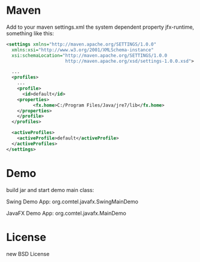 Maven
===
Add to your maven settings.xml the system dependent property jfx-runtime, something like this:
```xml
<settings xmlns="http://maven.apache.org/SETTINGS/1.0.0"
  xmlns:xsi="http://www.w3.org/2001/XMLSchema-instance"
  xsi:schemaLocation="http://maven.apache.org/SETTINGS/1.0.0
                      http://maven.apache.org/xsd/settings-1.0.0.xsd">

  ...
  <profiles>
    ...
    <profile>
      <id>default</id>
	<properties>
          <fx.home>C:/Program Files/Java/jre7/lib</fx.home>
	</properties>
    </profile>
  </profiles>

  <activeProfiles>
    <activeProfile>default</activeProfile>
  </activeProfiles>
</settings>
```

Demo
===
build jar and start demo main class:

Swing Demo App:
org.comtel.javafx.SwingMainDemo

JavaFX Demo App:
org.comtel.javafx.MainDemo

License
===
new BSD License
